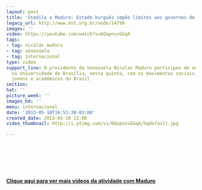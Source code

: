 ```yaml
---
layout: post
title: 'Stedile a Maduro: Estado burguês impõe limites aos governos de esquerda '
legacy_url: http://www.mst.org.br/node/14799
images: ''
video: https://youtube.com/watch?v=6QopnsvGGqA
tags:
- tag: nicolás maduro
- tag: venezuela
- tag: internacional
type: video
support_line: O presidente da Venezuela Nicolas Maduro participou de uma palestra
  na Universidade de Brasília, nesta quinta, com os movimentos sociais, sindicatos,
  jovens e acadêmicos do Brasil
section: 
hat: ''
picture_week: ''
images_hd: ''
menu: internacional
date: '2013-05-10T16:53:30-03:00'
created_date: 2013-05-10 12:00
video_thumbnail: http://i.ytimg.com/vi/6QopnsvGGqA/hqdefault.jpg

---
```

<p>&nbsp;</p><p>&nbsp;</p><p style="text-align: center;"><object data="http://www.youtube.com/v/6QopnsvGGqA" type="application/x-shockwave-flash" height="500" width="600"><param name="data" value="http://www.youtube.com/v/6QopnsvGGqA"><param name="src" value="http://www.youtube.com/v/6QopnsvGGqA"></object></p><p style="text-align: center;">&nbsp;</p><p style="text-align: left;"><strong><a href="http://www.youtube.com/user/MultimedioVTV?feature=watch" target="_blank">Clique aqui para ver mais vídeos da atividade com Maduro</a></strong></p>
